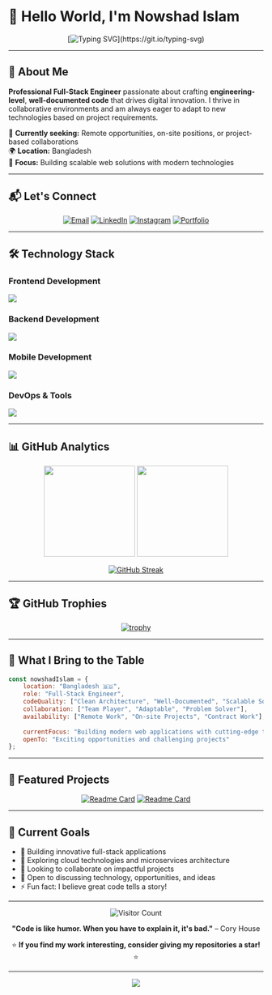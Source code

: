 # 👋 Hello World, I'm Nowshad Islam

<div align="center">
  
  [![Typing SVG](https://readme-typing-svg.herokuapp.com?font=Fira+Code&size=22&duration=3000&pause=1000&color=00D9FF&center=true&vCenter=true&width=600&lines=Full-Stack+Engineer+from+Bangladesh;Building+Scalable+Web+Solutions;Always+Learning+New+Technologies;Open+to+Exciting+Opportunities!)](https://git.io/typing-svg)
  
</div>

---

## 🚀 About Me

**Professional Full-Stack Engineer** passionate about crafting **engineering-level**, **well-documented code** that drives digital innovation. I thrive in collaborative environments and am always eager to adapt to new technologies based on project requirements.

🎯 **Currently seeking:** Remote opportunities, on-site positions, or project-based collaborations  
🌍 **Location:** Bangladesh  
💼 **Focus:** Building scalable web solutions with modern technologies  

---

## 📬 Let's Connect

<div align="center">

[![Email](https://img.shields.io/badge/Email-D14836?style=for-the-badge&logo=gmail&logoColor=white)](mailto:mdnowshadislam.2108033.ruet.mte@gmail.com)
[![LinkedIn](https://img.shields.io/badge/LinkedIn-0077B5?style=for-the-badge&logo=linkedin&logoColor=white)](https://linkedin.com/in/nowshad-islam-dev)
[![Instagram](https://img.shields.io/badge/Instagram-E4405F?style=for-the-badge&logo=instagram&logoColor=white)](https://instagram.com/____sha_won___)
[![Portfolio](https://img.shields.io/badge/Portfolio-FF5722?style=for-the-badge&logo=todoist&logoColor=white)](https://nowshad-islam-dev.vercel.app/)

</div>

---

## 🛠️ Technology Stack

### Frontend Development
<p align="left">
  <img src="https://skillicons.dev/icons?i=react,js,ts,html,css,tailwind,bootstrap" />
</p>

### Backend Development
<p align="left">
  <img src="https://skillicons.dev/icons?i=nodejs,express,mongodb,mysql,redis" />
</p>

### Mobile Development
<p align="left">
  <img src="https://skillicons.dev/icons?i=flutter,dart,react" />
</p>

### DevOps & Tools
<p align="left">
  <img src="https://skillicons.dev/icons?i=aws,docker,nginx,git,github,vscode" />
</p>

---

## 📊 GitHub Analytics

<div align="center">
  
  <img height="180em" src="https://github-readme-stats.vercel.app/api?username=nowshad-islam-dev&show_icons=true&theme=tokyonight&include_all_commits=true&count_private=true"/>
  <img height="180em" src="https://github-readme-stats.vercel.app/api/top-langs/?username=nowshad-islam-dev&layout=compact&langs_count=8&theme=tokyonight"/>
  
</div>

<div align="center">
  
  [![GitHub Streak](https://streak-stats.demolab.com/?user=nowshad-islam-dev&theme=tokyonight)](https://git.io/streak-stats)
  
</div>

---

## 🏆 GitHub Trophies

<div align="center">
  
  [![trophy](https://github-profile-trophy.vercel.app/?username=nowshad-islam-dev&theme=onedark&row=1&column=7)](https://github.com/ryo-ma/github-profile-trophy)
  
</div>

---

## 💼 What I Bring to the Table

```javascript
const nowshadIslam = {
    location: "Bangladesh 🇧🇩",
    role: "Full-Stack Engineer",
    codeQuality: ["Clean Architecture", "Well-Documented", "Scalable Solutions"],
    collaboration: ["Team Player", "Adaptable", "Problem Solver"],
    availability: ["Remote Work", "On-site Projects", "Contract Work"],
    
    currentFocus: "Building modern web applications with cutting-edge technologies",
    openTo: "Exciting opportunities and challenging projects"
};
```

---

## 🌟 Featured Projects

<div align="center">
  
  <!-- Add your repository cards here -->
  [![Readme Card](https://github-readme-stats.vercel.app/api/pin/?username=nowshad-islam-dev&repo=your-best-project&theme=tokyonight)](https://github.com/nowshad-islam-dev/skipq)
  [![Readme Card](https://github-readme-stats.vercel.app/api/pin/?username=nowshad-islam-dev&repo=another-great-project&theme=tokyonight)](https://github.com/nowshad-islam-dev/angkon)
  
</div>

---

## 🎯 Current Goals

- 🔭 Building innovative full-stack applications
- 🌱 Exploring cloud technologies and microservices architecture  
- 👯 Looking to collaborate on impactful projects
- 💬 Open to discussing technology, opportunities, and ideas
- ⚡ Fun fact: I believe great code tells a story!

---

<div align="center">
  
  ![Visitor Count](https://komarev.com/ghpvc/?username=nowshad-islam-dev&color=brightgreen&style=flat-square)
  
  **"Code is like humor. When you have to explain it, it's bad."** – Cory House
  
  ⭐ **If you find my work interesting, consider giving my repositories a star!** ⭐
  
</div>

---

<div align="center">
  <img src="https://capsule-render.vercel.app/api?type=waving&color=gradient&height=100&section=footer"/>
</div>
